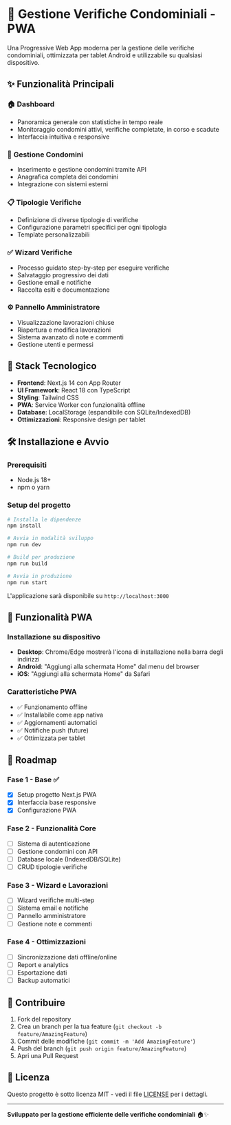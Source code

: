 # 🏢 Gestione Verifiche Condominiali - PWA

Una Progressive Web App moderna per la gestione delle verifiche condominiali, ottimizzata per tablet Android e utilizzabile su qualsiasi dispositivo.

## ✨ Funzionalità Principali

### 🏠 **Dashboard**
- Panoramica generale con statistiche in tempo reale
- Monitoraggio condomini attivi, verifiche completate, in corso e scadute
- Interfaccia intuitiva e responsive

### 🏢 **Gestione Condomini**
- Inserimento e gestione condomini tramite API
- Anagrafica completa dei condomini
- Integrazione con sistemi esterni

### 📋 **Tipologie Verifiche**
- Definizione di diverse tipologie di verifiche
- Configurazione parametri specifici per ogni tipologia
- Template personalizzabili

### ✅ **Wizard Verifiche**
- Processo guidato step-by-step per eseguire verifiche
- Salvataggio progressivo dei dati
- Gestione email e notifiche
- Raccolta esiti e documentazione

### ⚙️ **Pannello Amministratore**
- Visualizzazione lavorazioni chiuse
- Riapertura e modifica lavorazioni
- Sistema avanzato di note e commenti
- Gestione utenti e permessi

## 🚀 Stack Tecnologico

- **Frontend**: Next.js 14 con App Router
- **UI Framework**: React 18 con TypeScript
- **Styling**: Tailwind CSS
- **PWA**: Service Worker con funzionalità offline
- **Database**: LocalStorage (espandibile con SQLite/IndexedDB)
- **Ottimizzazioni**: Responsive design per tablet

## 🛠️ Installazione e Avvio

### Prerequisiti
- Node.js 18+ 
- npm o yarn

### Setup del progetto

```bash
# Installa le dipendenze
npm install

# Avvia in modalità sviluppo
npm run dev

# Build per produzione
npm run build

# Avvia in produzione
npm run start
```

L'applicazione sarà disponibile su `http://localhost:3000`

## 📱 Funzionalità PWA

### Installazione su dispositivo
- **Desktop**: Chrome/Edge mostrerà l'icona di installazione nella barra degli indirizzi
- **Android**: "Aggiungi alla schermata Home" dal menu del browser
- **iOS**: "Aggiungi alla schermata Home" da Safari

### Caratteristiche PWA
- ✅ Funzionamento offline
- ✅ Installabile come app nativa
- ✅ Aggiornamenti automatici
- ✅ Notifiche push (future)
- ✅ Ottimizzata per tablet

## 🎯 Roadmap

### Fase 1 - Base ✅
- [x] Setup progetto Next.js PWA
- [x] Interfaccia base responsive
- [x] Configurazione PWA

### Fase 2 - Funzionalità Core
- [ ] Sistema di autenticazione
- [ ] Gestione condomini con API
- [ ] Database locale (IndexedDB/SQLite)
- [ ] CRUD tipologie verifiche

### Fase 3 - Wizard e Lavorazioni  
- [ ] Wizard verifiche multi-step
- [ ] Sistema email e notifiche
- [ ] Pannello amministratore
- [ ] Gestione note e commenti

### Fase 4 - Ottimizzazioni
- [ ] Sincronizzazione dati offline/online
- [ ] Report e analytics
- [ ] Esportazione dati
- [ ] Backup automatici

## 🤝 Contribuire

1. Fork del repository
2. Crea un branch per la tua feature (`git checkout -b feature/AmazingFeature`)
3. Commit delle modifiche (`git commit -m 'Add AmazingFeature'`)
4. Push del branch (`git push origin feature/AmazingFeature`)
5. Apri una Pull Request

## 📄 Licenza

Questo progetto è sotto licenza MIT - vedi il file [LICENSE](LICENSE) per i dettagli.

---

**Sviluppato per la gestione efficiente delle verifiche condominiali** 🏠✨